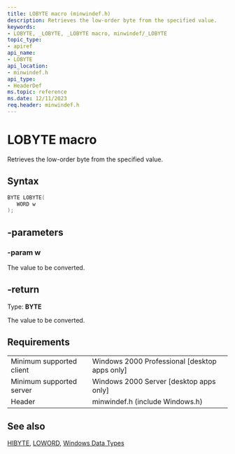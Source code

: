 ```yaml
---
title: LOBYTE macro (minwindef.h)
description: Retrieves the low-order byte from the specified value.
keywords: 
- LOBYTE, _LOBYTE, _LOBYTE macro, minwindef/_LOBYTE
topic_type:
- apiref
api_name:
- LOBYTE
api_location:
- minwindef.h
api_type:
- HeaderDef
ms.topic: reference
ms.date: 12/11/2023
req.header: minwindef.h
---
```


# LOBYTE macro

Retrieves the low-order byte from the specified value.

## Syntax

``` c++
BYTE LOBYTE(
   WORD w
);
```

## -parameters

### -param w

The value to be converted.

## -return

Type: **BYTE**

The value to be converted.

## Requirements

|  |  |
|---------|---------|
|Minimum supported client     | Windows 2000 Professional [desktop apps only]        |
|Minimum supported server     | Windows 2000 Server [desktop apps only]        |
|Header     | minwindef.h (include Windows.h)        |

## See also

[HIBYTE](hibyte.md), [LOWORD](ms632659\(v=vs.85\).md), [Windows Data Types](/windows/win32/winprog/windows-data-types)
